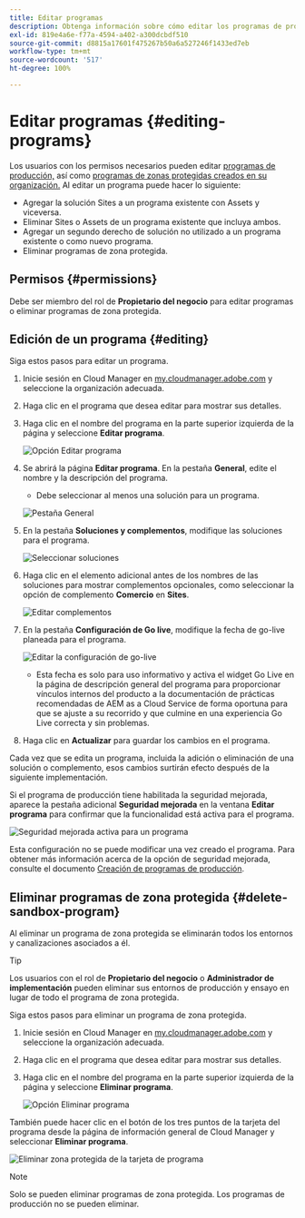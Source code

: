```yaml
---
title: Editar programas
description: Obtenga información sobre cómo editar los programas de producción y de zonas protegidas para ajustar sus opciones después de crearlas.
exl-id: 819e4a6e-f77a-4594-a402-a300dcbdf510
source-git-commit: d8815a17601f475267b50a6a527246f1433ed7eb
workflow-type: tm+mt
source-wordcount: '517'
ht-degree: 100%

---
```


# Editar programas {#editing-programs}

Los usuarios con los permisos necesarios pueden editar [programas de producción,](creating-production-programs.md) así como [programas de zonas protegidas creados en su organización.](creating-sandbox-programs.md) Al editar un programa puede hacer lo siguiente:

* Agregar la solución Sites a un programa existente con Assets y viceversa.
* Eliminar Sites o Assets de un programa existente que incluya ambos.
* Agregar un segundo derecho de solución no utilizado a un programa existente o como nuevo programa.
* Eliminar programas de zona protegida.

## Permisos {#permissions}

Debe ser miembro del rol de **Propietario del negocio** para editar programas o eliminar programas de zona protegida.

## Edición de un programa {#editing}

Siga estos pasos para editar un programa.

1. Inicie sesión en Cloud Manager en [my.cloudmanager.adobe.com](https://my.cloudmanager.adobe.com/) y seleccione la organización adecuada.

1. Haga clic en el programa que desea editar para mostrar sus detalles.

1. Haga clic en el nombre del programa en la parte superior izquierda de la página y seleccione **Editar programa**.

   ![Opción Editar programa](assets/edit-program-overview.png)

1. Se abrirá la página **Editar programa**. En la pestaña **General**, edite el nombre y la descripción del programa.

   * Debe seleccionar al menos una solución para un programa.

   ![Pestaña General](assets/edit-program-prod1.png)

1. En la pestaña **Soluciones y complementos**, modifique las soluciones para el programa.

   ![Seleccionar soluciones](assets/edit-prg.png)

1. Haga clic en el elemento adicional antes de los nombres de las soluciones para mostrar complementos opcionales, como seleccionar la opción de complemento **Comercio** en **Sites**.

   ![Editar complementos](assets/edit-program-add-on.png)

1. En la pestaña **Configuración de Go live**, modifique la fecha de go-live planeada para el programa.

   ![Editar la configuración de go-live](assets/edit-program-go-live.png)

   * Esta fecha es solo para uso informativo y activa el widget Go Live en la página de descripción general del programa para proporcionar vínculos internos del producto a la documentación de prácticas recomendadas de AEM as a Cloud Service de forma oportuna para que se ajuste a su recorrido y que culmine en una experiencia Go Live correcta y sin problemas.

1. Haga clic en **Actualizar** para guardar los cambios en el programa.

Cada vez que se edita un programa, incluida la adición o eliminación de una solución o complemento, esos cambios surtirán efecto después de la siguiente implementación.

Si el programa de producción tiene habilitada la seguridad mejorada, aparece la pestaña adicional **Seguridad mejorada** en la ventana **Editar programa** para confirmar que la funcionalidad está activa para el programa.

![Seguridad mejorada activa para un programa](assets/edit-program-enhanced.png)

Esta configuración no se puede modificar una vez creado el programa. Para obtener más información acerca de la opción de seguridad mejorada, consulte el documento [Creación de programas de producción](creating-production-programs.md).

## Eliminar programas de zona protegida {#delete-sandbox-program}

Al eliminar un programa de zona protegida se eliminarán todos los entornos y canalizaciones asociados a él.

>[!TIP]
>
>Los usuarios con el rol de **Propietario del negocio** o **Administrador de implementación** pueden eliminar sus entornos de producción y ensayo en lugar de todo el programa de zona protegida.

Siga estos pasos para eliminar un programa de zona protegida.

1. Inicie sesión en Cloud Manager en [my.cloudmanager.adobe.com](https://my.cloudmanager.adobe.com/) y seleccione la organización adecuada.

1. Haga clic en el programa que desea editar para mostrar sus detalles.

1. Haga clic en el nombre del programa en la parte superior izquierda de la página y seleccione **Eliminar programa**.

   ![Opción Eliminar programa](assets/delete-sandbox1.png)

También puede hacer clic en el botón de los tres puntos de la tarjeta del programa desde la página de información general de Cloud Manager y seleccionar **Eliminar programa**.

![Eliminar zona protegida de la tarjeta de programa](assets/delete-sandbox2.png)

>[!NOTE]
>
>Solo se pueden eliminar programas de zona protegida. Los programas de producción no se pueden eliminar.
